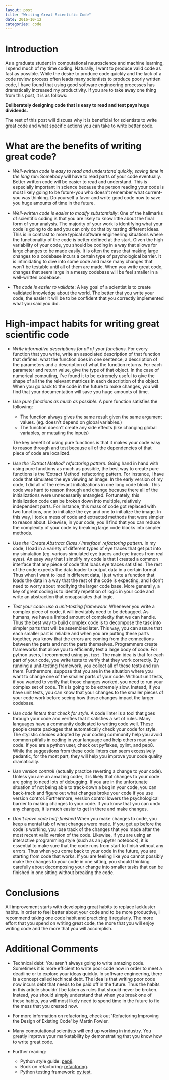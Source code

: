 ```yaml
---
layout: post
title: "Writing Great Scientific Code"
date: 2016-10-12
categories: code
---
```


# Introduction

As a graduate student in computational neuroscience and machine learning, I
spend much of my time coding. Naturally, I want to produce valid code as fast
as possible. While the desire to produce code quickly and the lack of a code
review process often leads many scientists to produce poorly written code, I
have found that using good software engineering processes has dramatically
increased my productivity. If you are to take away one thing from this post, it
is as follows:

**Deliberately designing code that is easy to read and test pays huge
dividends.**

The rest of this post will discuss why it is beneficial for scientists to write
great code and what specific actions you can take to write better code.

# What are the benefits of writing great code?

- *Well-written code is easy to read and understand quickly, saving time in the
  long run*: Somebody will have to read parts of your code eventually. Better
  written code will be easier to read and understand. This is especially
  important in science because the person reading your code is most likely
  going to be future-you who doesn't remember what current-you was thinking.
  Do yourself a favor and write good code now to save you huge amounts of time
  in the future.

- *Well-written code is easier to modify substantially*: One of the hallmarks
  of scientific coding is that you are likely to know little about the final
  form of your analysis. The majority of your work is identifying what your
  code is going to do and you can only do that by testing different ideas. This
  is in contrast to more typical software engineering situations where the
  functionality of the code is better defined at the start. Given the high
  variability of your code, you should be coding in a way that allows for large
  changes to be made easily. It is often the case that making large changes to
  a codebase incurs a certain type of psychological barrier. It is intimidating
  to dive into some code and make many changes that won't be testable until all
  of them are made.  When you write great code, changes that seem large in a
  messy codebase will be feel smaller in a well-written codebase.

- *The code is easier to validate*: A key goal of a scientist is to create
  validated knowledge about the world. The better that you write your code, the
  easier it will be to be confident that you correctly implemented what you
  said you did.


# High-impact habits for writing great scientific code

- *Write informative descriptions for all of your functions.* For every
  function that you write, write an associated description of that function
  that defines: what the function does in one sentence, a description of the
  parameters and a description of what the function returns. For each parameter
  and return value, give the type of that object. In the case of numerical
  computing, I've found it to be extremely useful to give the shape of all the
  the relevant matrices in each description of the object. When you go back to
  the code in the future to make changes, you will find that your documentation
  will save you huge amounts of time.

- *Use pure functions as much as possible.* A pure function satisfies the
  following:
  - The function always gives the same result given the same argument values.
    (eg. doesn't depend on global variables.)
  - The function doesn't create any side effects (like changing global
    variables, or mutating the inputs)

  The key benefit of using pure functions is that it makes your code easy to
  reason through and test because all of the dependencies of that piece of code
  are localized.

- *Use the 'Extract Method' refactoring pattern.* Going hand in hand with using
  pure functions as much as possible, the best way to create pure functions is
  the 'Extract Method' refactoring pattern. For instance, I have code that
  simulates the eye viewing an image. In the early version of my code, I did
  all of the relevant initializations in one long code block. This code was
  hard to reason through and change because there all of the initializations
  were unnecessarily entangled.   Fortunately, this initialization code can be
  broken down into multiple, relatively independent parts. For instance, this
  mass of code got replaced with two functions, one to initialize the eye and
  one to initialize the image. In this way, I took a mess of code and extracted
  methods that were simpler to reason about. Likewise, in your code, you'll
  find that you can reduce the complexity of your code by breaking large code
  blocks into simpler methods.

- *Use the 'Create Abstract Class / Interface' refactoring pattern.* In my
  code, I load in a variety of different types of eye traces that get put into
  my simulation (eg. various simulated eye traces and eye traces from real
  eyes). An easy way that I simplify my code is that I created a common
  interface that any piece of code that loads eye traces satisfies. The rest of
  the code expects the data loader to output data in a certain format. Thus
  when I want to load in different data, I just write a function that loads the
  data in a way that the rest of the code is expecting, and I don't need to
  worry about modifying the larger code base. More generally, a key of great
  coding is to identify repetition of logic in your code and write an
  abstraction that encapsulates that logic.


- *Test your code: use a unit-testing framework.* Whenever you write a complex
  piece of code, it will inevitably need to be debugged. As humans, we have a
  limited amount of complexity that we can handle. Thus the best way to build
  complex code is to decompose the task into simpler parts that will be
  assembled later. This way, you can assure that each smaller part is reliable
  and when you are putting these parts together, you know that the errors are
  coming from the connections between the parts and not the parts themselves.
  Programmers create frameworks that allow you to efficiently test a large body
  of code. For python users, I recommend using `py.test`. The main idea is that
  for each part of your code, you write tests to verify that they work
  correctly. By running a unit-testing framework, you collect all of these
  tests and run them. Furthermore, suppose that you are in the situation where
  you want to change one of the smaller parts of your code. Without unit tests,
  if you wanted to verify that those changes worked, you need to run your
  complex set of code. This is going to be extremely slow. Instead, if you have
  unit tests, you can know that your changes to the smaller pieces of your code
  work before seeing how those changes impact the larger codebase.

- *Use code linters that check for style.* A code linter is a tool that goes
  through your code and verifies that it satisfies a set of rules. Many
  languages have a community dedicated to writing code well. These people
  create packages that automatically check your code for style. The stylistic
  choices adopted by your coding community help you avoid common pitfalls in
  coding in your language and help others read your code. If you are a python
  user, check out pyflakes, pylint, and pep8. While the suggestions from these
  code linters can seem excessively pedantic, for the most part, they will help
  you improve your code quality dramatically.


- *Use version control!* (actually practice reverting a change to your code).
  Unless you are an amazing coder, it is likely that changes to your code are
  going to need lots of debugging. If you are in the unfortunate situation of
  not being able to track-down a bug in your code, you can back-track and
  figure out what changes broke your code if you use version control.
  Furthermore, version control lowers the psychological barrier to making
  changes to your code. If you know that you can undo any changes, it is much
  easier to get in there and make changes.

- *Don't leave code half-finished* When you make changes to code, you keep a
  mental tab of what changes were made. If you get up before the code is
  working, you lose track of the changes that you made after the most recent
  valid version of the code. Likewise, if you are using an interactive
  programming style (such as an jupyter notebook), it is essential to make sure
  that the code runs from start to finish without any errors. Thus when you
  come back to your code in the future, you are starting from code that works.
  If you are feeling like you cannot possibly make the changes to your code in
  one sitting, you should thinking carefully about decomposing your change into
  smaller tasks that can be finished in one sitting without breaking the code.

# Conclusions

All improvement starts with developing great habits to replace
lackluster habits. In order to feel better about your code and to be more
productive, I recommend taking one code habit and practicing it regularly. The
more effort that you spend on writing great code, the more that you will enjoy
writing code and the more that you will accomplish.


# Additional Comments

- Technical debt: You aren't always going to write amazing code. Sometimes it
  is more efficient to write poor code now in order to meet a deadline or to
  explore your ideas quickly. In software engineering, there is a concept
  called techincal debt. The idea is that writing poor code now incurs debt
  that needs to be paid off in the future. Thus the habits in this article
  shouldn't be taken as rules that should never be broken. Instead, you should
  simply understand that when you break one of these habits, you will most
  likely need to spend time in the future to fix the mess that you created now.

- For more information on refactoring, check out 'Refactoring Improving the
  Design of Existing Code' by Martin Fowler.

- Many computational scientists will end up working in industry. You greatly
  improve your marketability by demonstrating that you know how to write great
  code.

- Further reading:
  - Python style guide: [pep8].
  - Book on refactoring: [refactoring].
  - Python testing framework: [py.test].

[pep8]: https://www.python.org/dev/peps/pep-0008/
[refactoring]: https://www.amazon.com/Refactoring-Improving-Design-Existing-Code/dp/0201485672
[py.test]: http://doc.pytest.org/en/latest/
